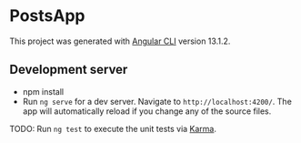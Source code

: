 # PostsApp

This project was generated with [Angular CLI](https://github.com/angular/angular-cli) version 13.1.2.

## Development server
- npm install 
- Run `ng serve` for a dev server. Navigate to `http://localhost:4200/`. The app will automatically reload if you change any of the source files.


TODO:  Run `ng test` to execute the unit tests via [Karma](https://karma-runner.github.io).

